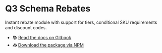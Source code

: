 <h1>Q3 Schema Rebates</h1>
<p>Instant rebate module with support for tiers, conditional SKU requirements and discount codes.</p>
<ul>
<li>📚 <a href="https://3merge.gitbook.io/q3/schema/rebates">Read the docs on Gitbook</a></li>
<li>📥 <a href="https://www.npmjs.com/package/q3-schema-rebates">Download the package via NPM</a></li>
</ul>

